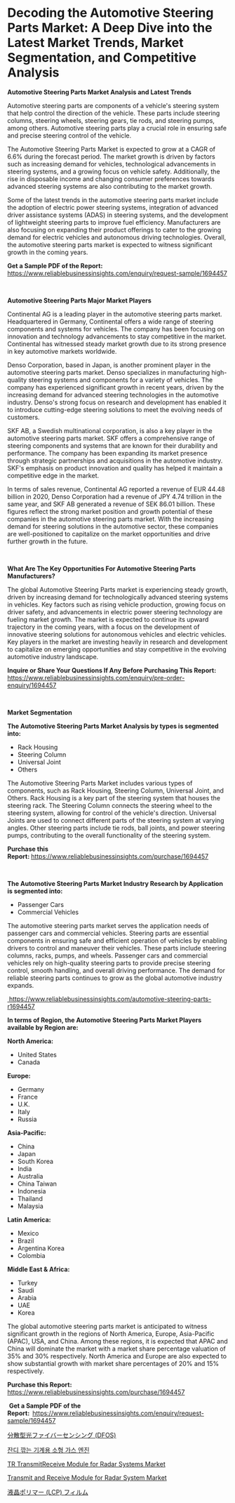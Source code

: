<p><h1>Decoding the Automotive Steering Parts Market: A Deep Dive into the Latest Market Trends, Market Segmentation, and Competitive Analysis</h1></p><p><strong>Automotive Steering Parts Market Analysis and Latest Trends</strong></p>
<p><p>Automotive steering parts are components of a vehicle's steering system that help control the direction of the vehicle. These parts include steering columns, steering wheels, steering gears, tie rods, and steering pumps, among others. Automotive steering parts play a crucial role in ensuring safe and precise steering control of the vehicle.</p><p>The Automotive Steering Parts Market is expected to grow at a CAGR of 6.6% during the forecast period. The market growth is driven by factors such as increasing demand for vehicles, technological advancements in steering systems, and a growing focus on vehicle safety. Additionally, the rise in disposable income and changing consumer preferences towards advanced steering systems are also contributing to the market growth.</p><p>Some of the latest trends in the automotive steering parts market include the adoption of electric power steering systems, integration of advanced driver assistance systems (ADAS) in steering systems, and the development of lightweight steering parts to improve fuel efficiency. Manufacturers are also focusing on expanding their product offerings to cater to the growing demand for electric vehicles and autonomous driving technologies. Overall, the automotive steering parts market is expected to witness significant growth in the coming years.</p></p>
<p><strong>Get a Sample PDF of the Report:&nbsp;</strong> <a href="https://www.reliablebusinessinsights.com/enquiry/request-sample/1694457">https://www.reliablebusinessinsights.com/enquiry/request-sample/1694457</a></p>
<p>&nbsp;</p>
<p><strong>Automotive Steering Parts Major Market Players</strong></p>
<p><p>Continental AG is a leading player in the automotive steering parts market. Headquartered in Germany, Continental offers a wide range of steering components and systems for vehicles. The company has been focusing on innovation and technology advancements to stay competitive in the market. Continental has witnessed steady market growth due to its strong presence in key automotive markets worldwide.</p><p>Denso Corporation, based in Japan, is another prominent player in the automotive steering parts market. Denso specializes in manufacturing high-quality steering systems and components for a variety of vehicles. The company has experienced significant growth in recent years, driven by the increasing demand for advanced steering technologies in the automotive industry. Denso's strong focus on research and development has enabled it to introduce cutting-edge steering solutions to meet the evolving needs of customers.</p><p>SKF AB, a Swedish multinational corporation, is also a key player in the automotive steering parts market. SKF offers a comprehensive range of steering components and systems that are known for their durability and performance. The company has been expanding its market presence through strategic partnerships and acquisitions in the automotive industry. SKF's emphasis on product innovation and quality has helped it maintain a competitive edge in the market.</p><p>In terms of sales revenue, Continental AG reported a revenue of EUR 44.48 billion in 2020, Denso Corporation had a revenue of JPY 4.74 trillion in the same year, and SKF AB generated a revenue of SEK 86.01 billion. These figures reflect the strong market position and growth potential of these companies in the automotive steering parts market. With the increasing demand for steering solutions in the automotive sector, these companies are well-positioned to capitalize on the market opportunities and drive further growth in the future.</p></p>
<p>&nbsp;</p>
<p><strong>What Are The Key Opportunities For Automotive Steering Parts Manufacturers?</strong></p>
<p><p>The global Automotive Steering Parts market is experiencing steady growth, driven by increasing demand for technologically advanced steering systems in vehicles. Key factors such as rising vehicle production, growing focus on driver safety, and advancements in electric power steering technology are fueling market growth. The market is expected to continue its upward trajectory in the coming years, with a focus on the development of innovative steering solutions for autonomous vehicles and electric vehicles. Key players in the market are investing heavily in research and development to capitalize on emerging opportunities and stay competitive in the evolving automotive industry landscape.</p></p>
<p><strong>Inquire or Share Your Questions If Any Before Purchasing This Report:</strong> <a href="https://www.reliablebusinessinsights.com/enquiry/pre-order-enquiry/1694457">https://www.reliablebusinessinsights.com/enquiry/pre-order-enquiry/1694457</a></p>
<p>&nbsp;</p>
<p><strong>Market Segmentation</strong></p>
<p><strong>The Automotive Steering Parts Market Analysis by types is segmented into:</strong></p>
<p><ul><li>Rack Housing</li><li>Steering Column</li><li>Universal Joint</li><li>Others</li></ul></p>
<p><p>The Automotive Steering Parts Market includes various types of components, such as Rack Housing, Steering Column, Universal Joint, and Others. Rack Housing is a key part of the steering system that houses the steering rack. The Steering Column connects the steering wheel to the steering system, allowing for control of the vehicle's direction. Universal Joints are used to connect different parts of the steering system at varying angles. Other steering parts include tie rods, ball joints, and power steering pumps, contributing to the overall functionality of the steering system.</p></p>
<p><strong>Purchase this Report:&nbsp;</strong><a href="https://www.reliablebusinessinsights.com/purchase/1694457">https://www.reliablebusinessinsights.com/purchase/1694457</a></p>
<p>&nbsp;</p>
<p><strong>The Automotive Steering Parts Market Industry Research by Application is segmented into:</strong></p>
<p><ul><li>Passenger Cars</li><li>Commercial Vehicles</li></ul></p>
<p><p>The automotive steering parts market serves the application needs of passenger cars and commercial vehicles. Steering parts are essential components in ensuring safe and efficient operation of vehicles by enabling drivers to control and maneuver their vehicles. These parts include steering columns, racks, pumps, and wheels. Passenger cars and commercial vehicles rely on high-quality steering parts to provide precise steering control, smooth handling, and overall driving performance. The demand for reliable steering parts continues to grow as the global automotive industry expands.</p></p>
<p><a href="https://www.reliablebusinessinsights.com/automotive-steering-parts-r1694457">&nbsp;https://www.reliablebusinessinsights.com/automotive-steering-parts-r1694457</a></p>
<p><strong>In terms of Region, the Automotive Steering Parts Market Players available by Region are:</strong></p>
<p>
    <p> <strong> North America: </strong>
        <ul>
            <li>United States</li>
            <li>Canada</li>
        </ul>
        </p> 
    <p> <strong> Europe: </strong>
        <ul>
            <li>Germany</li>
            <li>France</li>
            <li>U.K.</li>
            <li>Italy</li>
            <li>Russia</li>
        </ul>
        </p> 
    <p> <strong> Asia-Pacific: </strong>
        <ul>
            <li>China</li>
            <li>Japan</li>
            <li>South Korea</li>
            <li>India</li>
            <li>Australia</li>
            <li>China Taiwan</li>
            <li>Indonesia</li>
            <li>Thailand</li>
            <li>Malaysia</li>
        </ul>
        </p> 
    <p> <strong> Latin America: </strong>
        <ul>
            <li>Mexico</li>
            <li>Brazil</li>
            <li>Argentina Korea</li>
            <li>Colombia</li>
        </ul>
        </p> 
    <p> <strong> Middle East & Africa: </strong>
        <ul>
            <li>Turkey</li>
            <li>Saudi</li>
            <li>Arabia</li>
            <li>UAE</li>
            <li>Korea</li>
        </ul>
    </p>
    </p>
<p><p>The global automotive steering parts market is anticipated to witness significant growth in the regions of North America, Europe, Asia-Pacific (APAC), USA, and China. Among these regions, it is expected that APAC and China will dominate the market with a market share percentage valuation of 35% and 30% respectively. North America and Europe are also expected to show substantial growth with market share percentages of 20% and 15% respectively.</p></p>
<p><strong>Purchase this Report: </strong><a href="https://www.reliablebusinessinsights.com/purchase/1694457">https://www.reliablebusinessinsights.com/purchase/1694457</a></p>
<p>&nbsp;<strong>Get a Sample PDF of the Report:&nbsp;&nbsp;</strong><a href="https://www.reliablebusinessinsights.com/enquiry/request-sample/1694457">https://www.reliablebusinessinsights.com/enquiry/request-sample/1694457</a></p>
<p><strong></strong></p>
<p><p><a href="https://github.com/jkjreqjscoxx7/Market-Research-Report-List-2/blob/main/2307245120654.md">分散型光ファイバーセンシング (DFOS)</a></p><p><a href="https://github.com/bvubpqd5241630/Market-Research-Report-List-2/blob/main/9392597112699.md">잔디 깎는 기계용 소형 가스 엔진</a></p><p><a href="https://github.com/Airanohannonzb68e5pb53oc1/Market-Research-Report-List-2/blob/main/tr-transmitreceive-module-for-radar-systems-market.md">TR TransmitReceive Module for Radar Systems Market</a></p><p><a href="https://github.com/fiixsa/Market-Research-Report-List-3/blob/main/transmit-and-receive-module-for-radar-system-market.md">Transmit and Receive Module for Radar System Market</a></p><p><a href="https://github.com/LizaHeller2023/Market-Research-Report-List-1/blob/main/4369319120653.md">液晶ポリマー (LCP) フィルム</a></p></p>